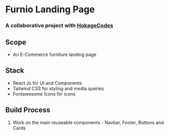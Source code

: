 # Furnio Landing Page


### A collaborative project with [HokageCodes](https://github.com/hokageCodes)

## Scope
- An E-Commerce furniture landing page

## Stack
- React Js for UI and Components
- Tailwind CSS for styling and media queries
- Fontawesome Icons for icons

## Build Process

1. Work on the main reuseable components - Navbar, Footer, Buttons and Cards